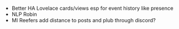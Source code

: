 - Better HA Lovelace cards/views esp for event history like presence
- NLP Robin
- MI Reefers add distance to posts and plub through discord?